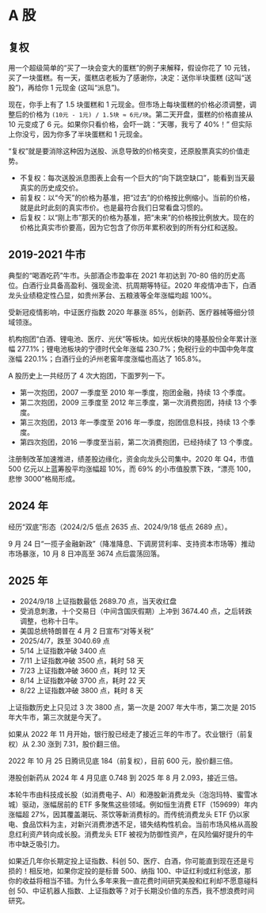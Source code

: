 # A 股

## 复权

用一个超级简单的“买了一块会变大的蛋糕”的例子来解释，假设你花了 10 元钱，买了一块蛋糕。有一天，蛋糕店老板为了感谢你，决定：送你半块蛋糕 (这叫“送股”)，再给你 1 元现金 (这叫“派息”)。

现在，你手上有了 1.5 块蛋糕和 1 元现金。但市场上每块蛋糕的价格必须调整，调整后的价格为 `(10元 - 1元) / 1.5块 ≈ 6元/块`。第二天开盘，蛋糕的价格直接从 10 元变成了 6 元。如果你只看价格，会吓一跳：“天哪，我亏了 40%！” 但实际上你没亏，因为你多了半块蛋糕和 1 元现金。

“复权”就是要消除这种因为送股、派息导致的价格突变，还原股票真实的价值走势。

- 不复权：每次送股派息图表上会有一个巨大的“向下跳空缺口”，能看到当天最真实的历史成交价。
- 前复权：以“今天”的价格为基准，把“过去”的价格按比例缩小。当前的价格，就是此时此刻的真实市价。也是最符合我们日常看盘习惯的。
- 后复权：以“刚上市”那天的价格为基准，把“未来”的价格按比例放大。现在的价格比真实市价要高，因为它包含了你历年累积收到的所有分红和送股。

## 2019-2021 牛市

典型的“喝酒吃药”牛市。头部酒企市盈率在 2021 年初达到 70-80 倍的历史高位。白酒行业具备高盈利、强现金流、抗周期等特征。2020 年疫情冲击下，白酒龙头业绩稳定性凸显，如贵州茅台、五粮液等全年涨幅均超 100%。

受新冠疫情影响，中证医疗指数 2020 年暴涨 85%，创新药、医疗器械等细分领域领涨。

机构抱团“白酒、锂电池、医疗、光伏”等板块。如光伏板块的隆基股份全年累计涨幅 277.1%；锂电池板块的宁德时代全年涨幅 230.7%；免税行业的中国中免年度涨幅 220.1%；白酒行业的泸州老窖年度涨幅也高达了 165.8%。

A 股历史上一共经历了 4 次大抱团，下面罗列一下。

- 第一次抱团，2007 一季度至 2010 年一季度，抱团金融，持续 13 个季度。
- 第二次抱团，2009 三季度至 2012 年三季度，第一次消费抱团，持续 13 个季度。
- 第三次抱团，2013 年一季度至 2016 年一季度，抱团信息科技，持续 13 个季度。
- 第四次抱团，2016 一季度至当前，第二次消费抱团，已经持续了 13 个季度。

注册制改革加速推进，绩差股边缘化，资金向龙头公司集中。2020 年 Q4，市值 500 亿元以上蓝筹股平均涨幅超 10%，而 69% 的小市值股票下跌，“漂亮 100，悲惨 3000”格局形成。

## 2024 年

经历“双底”形态（2024/2/5 低点 2635 点、2024/9/18 低点 2689 点）。

9 月 24 日“一揽子金融新政”（降准降息、下调房贷利率、支持资本市场等）推动市场暴涨，10 月 8 日冲高至 3674 点后震荡回落。

## 2025 年

- 2024/9/18 上证指数最低 2689.70 点，当天收红盘
- 受消息刺激，十个交易日（中间含国庆假期）上冲到 3674.40 点，之后转跌调整，也称十日牛。
- 美国总统特朗普在 4 月 2 日宣布“对等关税”
- 2025/4/7，跌至 3040.69 点
- 5/14 上证指数冲破 3400 点
- 7/11 上证指数冲破 3500 点，耗时 58 天
- 7/23 上证指数冲破 3600 点，耗时 12 天
- 8/14 上证指数冲破 3700 点，耗时 22 天
- 8/22 上证指数冲破 3800 点，耗时 8 天

上证指数历史上只见过 3 次 3800 点，第一次是 2007 年大牛市，第二次是 2015 年大牛市，第三次就是今天了。

如果从 2022 年 11 月开始，银行股已经走了接近三年的牛市了。农业银行（前复权）从 2.30 涨到 7.31，股价翻三倍。

2022 年 10 月 25 日腾讯见底 184（前复权），目前 600 元，股价翻三倍。

港股创新药从 2024 年 4 月见底 0.748 到 2025 年 8 月 2.093，接近三倍。

本轮牛市由科技成长股（如消费电子、AI）和港股新消费龙头（泡泡玛特、蜜雪冰城）驱动，涨幅居前的 ETF 多聚焦这些领域。例如恒生消费 ETF（159699）年内涨幅超 27%，因其覆盖潮玩、茶饮等新消费标的。而传统消费龙头 ETF 仍以家电、食品饮料为主，对新兴消费渗透不足，错失结构性机会。当前市场风格从高股息红利资产转向成长股。消费龙头 ETF 被视为防御性资产，在风险偏好提升的牛市中缺乏吸引力。

如果近几年你长期定投上证指数、科创 50、医疗、白酒，你可能直到现在还是亏损的！相反地，如果你定投的是标普 500、纳指 100、中证红利或红利低波，那你的收益将相当不错。为什么多年来我一直花费时间研究美股和红利却不愿意碰科创 50、中证机器人指数、上证指数等？对于长期没价值的东西，我不想浪费时间研究。
